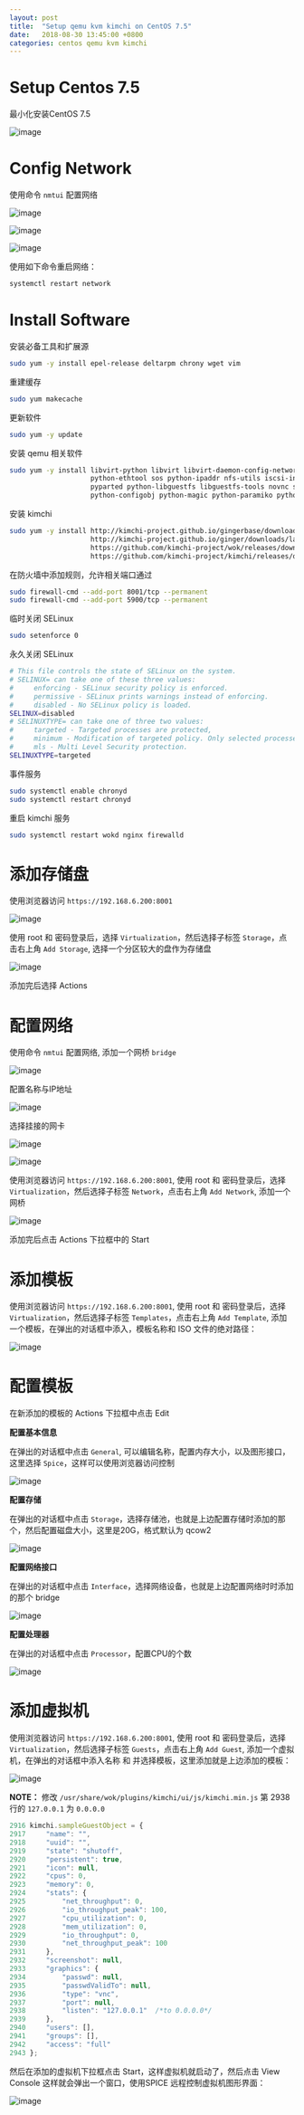 ```yaml
---
layout: post
title:  "Setup qemu kvm kimchi on CentOS 7.5"
date:   2018-08-30 13:45:00 +0800
categories: centos qemu kvm kimchi
---
```


# Setup Centos 7.5

最小化安装CentOS 7.5

![image](/assets/images/2018-08-30/001.PNG)

# Config Network

使用命令 `nmtui` 配置网络

![image](/assets/images/2018-08-30/002.PNG)

![image](/assets/images/2018-08-30/003.PNG)

![image](/assets/images/2018-08-30/004.PNG)

使用如下命令重启网络：

```bash
systemctl restart network
```

# Install Software

安装必备工具和扩展源

```bash
sudo yum -y install epel-release deltarpm chrony wget vim
```

重建缓存

```bash
sudo yum makecache
```

更新软件

```bash
sudo yum -y update
```

安装 qemu 相关软件

```bash
sudo yum -y install libvirt-python libvirt libvirt-daemon-config-network qemu-kvm \
                    python-ethtool sos python-ipaddr nfs-utils iscsi-initiator-utils \
                    pyparted python-libguestfs libguestfs-tools novnc spice-html5 \
                    python-configobj python-magic python-paramiko python-pillow virt-top
```

安装 kimchi

```bash
sudo yum -y install http://kimchi-project.github.io/gingerbase/downloads/latest/ginger-base.el7.centos.noarch.rpm \
                    http://kimchi-project.github.io/ginger/downloads/latest/ginger.el7.centos.noarch.rpm \
                    https://github.com/kimchi-project/wok/releases/download/2.5.0/wok-2.5.0-0.el7.centos.noarch.rpm \
                    https://github.com/kimchi-project/kimchi/releases/download/2.5.0/kimchi-2.5.0-0.el7.centos.noarch.rpm
```

在防火墙中添加规则，允许相关端口通过

```bash
sudo firewall-cmd --add-port 8001/tcp --permanent
sudo firewall-cmd --add-port 5900/tcp --permanent
```

临时关闭 SELinux

```bash
sudo setenforce 0
```

永久关闭 SELinux

```bash
# This file controls the state of SELinux on the system.
# SELINUX= can take one of these three values:
#     enforcing - SELinux security policy is enforced.
#     permissive - SELinux prints warnings instead of enforcing.
#     disabled - No SELinux policy is loaded.
SELINUX=disabled
# SELINUXTYPE= can take one of three two values:
#     targeted - Targeted processes are protected,
#     minimum - Modification of targeted policy. Only selected processes are protected.
#     mls - Multi Level Security protection.
SELINUXTYPE=targeted
```

事件服务

```bash
sudo systemctl enable chronyd
sudo systemctl restart chronyd
```

重启 kimchi 服务

```bash
sudo systemctl restart wokd nginx firewalld
```

# 添加存储盘

使用浏览器访问 `https://192.168.6.200:8001`

![image](/assets/images/2018-08-30/005.PNG)

使用 root 和 密码登录后，选择 `Virtualization`，然后选择子标签 `Storage`，点击右上角 `Add Storage`, 选择一个分区较大的盘作为存储盘

![image](/assets/images/2018-08-30/006.PNG)

添加完后选择 Actions

# 配置网络

使用命令 `nmtui` 配置网络, 添加一个网桥 `bridge`

![image](/assets/images/2018-08-30/007.PNG)

配置名称与IP地址

![image](/assets/images/2018-08-30/008.PNG)

选择挂接的网卡

![image](/assets/images/2018-08-30/009.PNG)

![image](/assets/images/2018-08-30/010.PNG)

使用浏览器访问 `https://192.168.6.200:8001`, 使用 root 和 密码登录后，选择 `Virtualization`，然后选择子标签 `Network`，点击右上角 `Add Network`, 添加一个网桥

![image](/assets/images/2018-08-30/011.PNG)

添加完后点击 Actions 下拉框中的 Start

# 添加模板

使用浏览器访问 `https://192.168.6.200:8001`, 使用 root 和 密码登录后，选择 `Virtualization`，然后选择子标签 `Templates`，点击右上角 `Add Template`, 添加一个模板，在弹出的对话框中添入，模板名称和 ISO 文件的绝对路径：

![image](/assets/images/2018-08-30/012.PNG)

# 配置模板

在新添加的模板的 Actions 下拉框中点击 Edit

**配置基本信息**

在弹出的对话框中点击 `General`, 可以编辑名称，配置内存大小，以及图形接口，这里选择 `Spice`，这样可以使用浏览器访问控制

![image](/assets/images/2018-08-30/013.PNG)

**配置存储**

在弹出的对话框中点击 `Storage`，选择存储池，也就是上边配置存储时添加的那个，然后配置磁盘大小，这里是20G，格式默认为 qcow2

![image](/assets/images/2018-08-30/014.PNG)

**配置网络接口**

在弹出的对话框中点击 `Interface`，选择网络设备，也就是上边配置网络时时添加的那个 bridge

![image](/assets/images/2018-08-30/015.PNG)

**配置处理器**

在弹出的对话框中点击 `Processor`，配置CPU的个数

![image](/assets/images/2018-08-30/016.PNG)

# 添加虚拟机

使用浏览器访问 `https://192.168.6.200:8001`, 使用 root 和 密码登录后，选择 `Virtualization`，然后选择子标签 `Guests`，点击右上角 `Add Guest`, 添加一个虚拟机，在弹出的对话框中添入名称 和 并选择模板，这里添加就是上边添加的模板：

![image](/assets/images/2018-08-30/017.PNG)

**NOTE：** 修改 `/usr/share/wok/plugins/kimchi/ui/js/kimchi.min.js` 第 2938 行的 `127.0.0.1` 为 `0.0.0.0`

```javascript
2916 kimchi.sampleGuestObject = {
2917     "name": "",
2918     "uuid": "",
2919     "state": "shutoff",
2920     "persistent": true,
2921     "icon": null,
2922     "cpus": 0,
2923     "memory": 0,
2924     "stats": {
2925         "net_throughput": 0,
2926         "io_throughput_peak": 100,
2927         "cpu_utilization": 0,
2928         "mem_utilization": 0,
2929         "io_throughput": 0,
2930         "net_throughput_peak": 100
2931     },
2932     "screenshot": null,
2933     "graphics": {
2934         "passwd": null,
2935         "passwdValidTo": null,
2936         "type": "vnc",
2937         "port": null,
2938         "listen": "127.0.0.1"  /*to 0.0.0.0*/
2939     },
2940     "users": [],
2941     "groups": [],
2942     "access": "full"
2943 };
```

然后在添加的虚拟机下拉框点击 Start，这样虚拟机就启动了，然后点击 View Console 这样就会弹出一个窗口，使用SPICE 远程控制虚拟机图形界面：

![image](/assets/images/2018-08-30/018.PNG)
